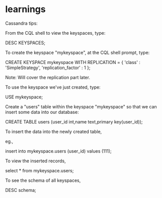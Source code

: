 # learnings

Cassandra tips:

From the CQL shell to view the keyspaces, type:

DESC KEYSPACES;

To create the keyspace "mykeyspace", at the CQL shell prompt, type:

CREATE KEYSPACE mykeyspace WITH REPLICATION = { 'class' : 'SimpleStrategy', 'replication_factor' : 1 };

Note: Will cover the replication part later.

To use the keyspace we've just created, type:

USE mykeyspace;

Create a "users" table within the keyspace "mykeyspace" so that we can insert some data into our database:

CREATE TABLE users (user_id int,name text,primary key(user_id));

To insert the data into the newly created table,

eg.,

insert into mykeyspace.users (user_id) values (111);

To view the inserted records,

select * from mykeyspace.users;

To see the schema of all keyspaces,

DESC schema;



